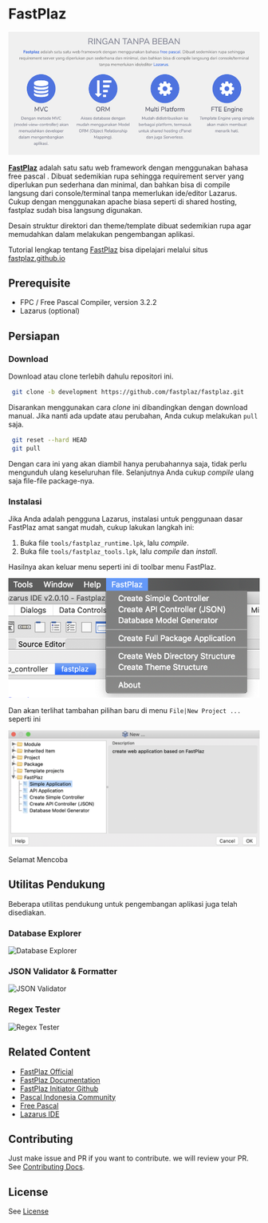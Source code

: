 
# FastPlaz

![FastPlaz Hero Banner](docs/images/hero-01.png)

**[FastPlaz](https://www.fastplaz.com)** adalah satu satu web framework dengan menggunakan bahasa  free pascal  . Dibuat sedemikian rupa sehingga requirement server yang diperlukan pun sederhana dan minimal, dan bahkan bisa di  compile  langsung dari console/terminal tanpa memerlukan ide/editor  Lazarus. Cukup dengan menggunakan  apache  biasa seperti di shared hosting, fastplaz sudah bisa langsung digunakan.

Desain struktur direktori dan theme/template dibuat sedemikian rupa agar memudahkan dalam melakukan pengembangan aplikasi. 

Tutorial lengkap tentang [FastPlaz](https://www.fastplaz.com) bisa dipelajari melalui situs [fastplaz.github.io](https://fastplaz.github.io/)


## Prerequisite

* FPC / Free Pascal Compiler, version 3.2.2
* Lazarus (optional)


## Persiapan

### Download

Download atau clone terlebih dahulu repositori ini. 

```bash
 git clone -b development https://github.com/fastplaz/fastplaz.git
```

Disarankan menggunakan cara _clone_ ini dibandingkan dengan download manual. Jika nanti ada update atau perubahan, Anda cukup melakukan `pull` saja.

```bash
 git reset --hard HEAD
 git pull
```

Dengan cara ini yang akan diambil hanya perubahannya saja, tidak perlu mengunduh ulang keseluruhan file. Selanjutnya Anda cukup _compile_ ulang saja file-file package-nya.

### Instalasi

Jika Anda adalah pengguna Lazarus, instalasi untuk penggunaan dasar FastPlaz amat sangat mudah, cukup lakukan langkah ini:

1. Buka file `tools/fastplaz_runtime.lpk`, lalu *compile*.
2. Buka file `tools/fastplaz_tools.lpk`, lalu *compile* dan *install*.

Hasilnya akan keluar menu seperti ini di toolbar menu FastPlaz.

![menu](docs/images/menu.png)

Dan akan terlihat tambahan pilihan baru di menu `File|New Project ...` seperti ini

![menu](docs/images/menu-new-project.png)


Selamat Mencoba

## Utilitas Pendukung

Beberapa utilitas pendukung untuk pengembangan aplikasi juga telah disediakan.

### Database Explorer

![Database Explorer](https://fastplaz.github.io/img/tools/field-copy-2.png)

### JSON Validator & Formatter

![JSON Validator](https://fastplaz.github.io/img/tools/json-validator.png)

### Regex Tester

![Regex Tester](https://fastplaz.github.io/img/tools/regex-tester.png)



## Related Content

* [FastPlaz Official](https://fastplaz.com)
* [FastPlaz Documentation](https://fastplaz.github.io/)
* [FastPlaz Initiator Github](https://github.com/luridarmawan/)
* [Pascal Indonesia Community](https://pascal-id.org)
* [Free Pascal](https://www.freepascal.org/)
* [Lazarus IDE](https://www.lazarus-ide.org/)


## Contributing
Just make issue and PR if you want to contribute. we will review your PR. See [Contributing Docs](CONTRIBUTING.md).

## License
See [License](LICENSE.txt)





